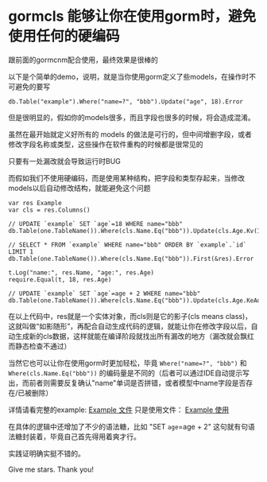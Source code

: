 # gormcls 能够让你在使用gorm时，避免使用任何的硬编码
跟前面的gormcnm配合使用，最终效果是很棒的

以下是个简单的demo，说明，就是当你使用gorm定义了些models，在操作时不可避免的要写
```
db.Table("example").Where("name=?", "bbb").Update("age", 18).Error
```
但是很明显的，假如你的models很多，而且字段也很多的时候，将会造成混淆。

虽然在最开始就定义好所有的 models 的做法是可行的，但中间增删字段，或者修改字段名称或类型，这些操作在软件重构的时候都是很常见的

只要有一处漏改就会导致运行时BUG

而假如我们不使用硬编码，而是使用某种结构，把字段和类型存起来，当修改models以后自动修改结构，就能避免这个问题
```
var res Example
var cls = res.Columns()

// UPDATE `example` SET `age`=18 WHERE name="bbb"
db.Table(one.TableName()).Where(cls.Name.Eq("bbb")).Update(cls.Age.Kv(18)).Error

// SELECT * FROM `example` WHERE name="bbb" ORDER BY `example`.`id` LIMIT 1
db.Table(one.TableName()).Where(cls.Name.Eq("bbb")).First(&res).Error

t.Log("name:", res.Name, "age:", res.Age)
require.Equal(t, 18, res.Age)

// UPDATE `example` SET `age`=age + 2 WHERE name="bbb"
db.Table(one.TableName()).Where(cls.Name.Eq("bbb")).Update(cls.Age.KeAdd(2)).Error
```
在以上代码中，res就是一个实体对象，而cls则是它的影子(cls means class)，这就叫做“如影随形”，再配合自动生成代码的逻辑，就能让你在修改字段以后，自动生成新的cls数据，这样就能在编译阶段就找出所有漏改的地方（漏改就会飘红而静态检查不通过）

当然它也可以让你在使用gorm时更加轻松，毕竟 `Where("name=?", "bbb")` 和 `Where(cls.Name.Eq("bbb"))` 的编码量是不同的（后者可以通过IDE自动提示写出，而前者则需要反复确认"name"单词是否拼错，或者模型中name字段是否存在/已被删除）

详情请看完整的example:
[Example 文件](/example/example.go)
只是使用文件：
[Example 使用](/example/example_test.go)

在具体的逻辑中还增加了不少的语法糖，比如 "SET `age`=age + 2" 这句就有句语法糖封装着，毕竟自己首先得用着爽才行。

实践证明确实挺不错的。

Give me stars. Thank you!

